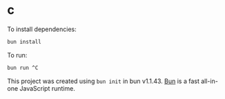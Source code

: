 # c

To install dependencies:

```bash
bun install
```

To run:

```bash
bun run ^C 
```

This project was created using `bun init` in bun v1.1.43. [Bun](https://bun.sh) is a fast all-in-one JavaScript runtime.
